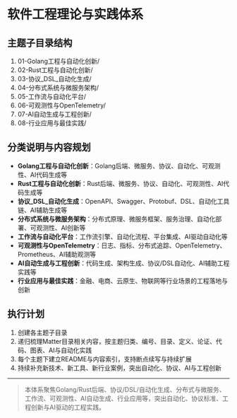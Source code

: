 # 软件工程理论与实践体系

## 主题子目录结构

1. 01-Golang工程与自动化创新/
2. 02-Rust工程与自动化创新/
3. 03-协议_DSL_自动化生成/
4. 04-分布式系统与微服务架构/
5. 05-工作流与自动化平台/
6. 06-可观测性与OpenTelemetry/
7. 07-AI自动生成与工程创新/
8. 08-行业应用与最佳实践/

## 分类说明与内容规划

- **Golang工程与自动化创新**：Golang后端、微服务、协议、自动化、可观测性、AI代码生成等
- **Rust工程与自动化创新**：Rust后端、微服务、协议、自动化、可观测性、AI代码生成等
- **协议_DSL_自动化生成**：OpenAPI、Swagger、Protobuf、DSL、自动化工具链、AI辅助生成等
- **分布式系统与微服务架构**：分布式原理、微服务框架、服务治理、自动化部署、可观测性、AI创新等
- **工作流与自动化平台**：工作流引擎、自动化流程、平台集成、AI驱动自动化等
- **可观测性与OpenTelemetry**：日志、指标、分布式追踪、OpenTelemetry、Prometheus、AI辅助观测等
- **AI自动生成与工程创新**：代码生成、架构生成、协议/DSL自动化、AI辅助工程实践等
- **行业应用与最佳实践**：金融、电商、云原生、物联网等行业场景的工程落地与创新

## 执行计划
1. 创建各主题子目录
2. 递归梳理Matter目录相关内容，按主题归类、编号、目录、定义、论证、代码、图表、AI与自动化实践
3. 每个主题下建立README与内容索引，支持断点续写与持续扩展
4. 持续补充新技术、新工具、新行业案例，突出自动化、协议、AI与工程创新

---

> 本体系聚焦Golang/Rust后端、协议/DSL/自动化生成、分布式与微服务、工作流、可观测性、AI自动生成、行业应用等，突出自动化、协议标准、工程创新与AI驱动的工程实践。
